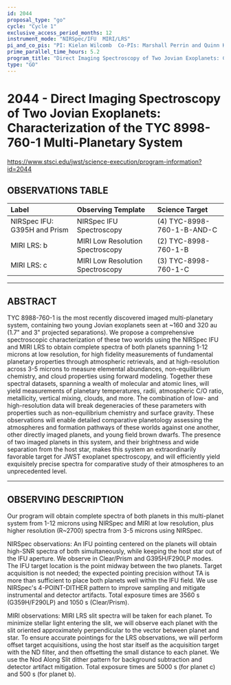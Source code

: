 ```yaml
---
id: 2044
proposal_type: "go"
cycle: "Cycle 1"
exclusive_access_period_months: 12
instrument_mode: "NIRSpec/IFU  MIRI/LRS"
pi_and_co_pis: "PI: Kielan Wilcomb  Co-PIs: Marshall Perrin and Quinn Konopacky"
prime_parallel_time_hours: 5.2
program_title: "Direct Imaging Spectroscopy of Two Jovian Exoplanets: Characterization of the TYC 8998-760-1 Multi-Planetary System"
type: "GO"
---
```

# 2044 - Direct Imaging Spectroscopy of Two Jovian Exoplanets: Characterization of the TYC 8998-760-1 Multi-Planetary System
https://www.stsci.edu/jwst/science-execution/program-information?id=2044
## OBSERVATIONS TABLE
| Label                        | Observing Template               | Science Target                |
| :--------------------------- | :------------------------------- | :---------------------------- |
| NIRSpec IFU: G395H and Prism | NIRSpec IFU Spectroscopy         | (4) TYC-8998-760-1-B-AND-C    |
| MIRI LRS: b                  | MIRI Low Resolution Spectroscopy | (2) TYC-8998-760-1-B          |
| MIRI LRS: c                  | MIRI Low Resolution Spectroscopy | (3) TYC-8998-760-1-C          |

---

## ABSTRACT

TYC 8988-760-1 is the most recently discovered imaged multi-planetary system, containing two young Jovian exoplanets seen at ~160 and 320 au (1.7" and 3" projected separations). We propose a comprehensive spectroscopic characterization of these two worlds using the NIRSpec IFU and MIRI LRS to obtain complete spectra of both planets spanning 1-12 microns at low resolution, for high fidelity measurements of fundamental planetary properties through atmospheric retrievals, and at high-resolution across 3-5 microns to measure elemental abundances, non-equilibrium chemistry, and cloud properties using forward modeling. Together these spectral datasets, spanning a wealth of molecular and atomic lines, will yield measurements of planetary temperatures, radii, atmospheric C/O ratio, metallicity, vertical mixing, clouds, and more. The combination of low- and high-resolution data will break degeneracies of these parameters with properties such as non-equilibrium chemistry and surface gravity. These observations will enable detailed comparative planetology assessing the atmospheres and formation pathways of these worlds against one another, other directly imaged planets, and young field brown dwarfs. The presence of two imaged planets in this system, and their brightness and wide separation from the host star, makes this system an extraordinarily favorable target for JWST exoplanet spectroscopy, and will efficiently yield exquisitely precise spectra for comparative study of their atmospheres to an unprecedented level.

---

## OBSERVING DESCRIPTION

Our program will obtain complete spectra of both planets in this multi-planet system from 1-12 microns using NIRSpec and MIRI at low resolution, plus higher resolution (R~2700) spectra from 3-5 microns using NIRSpec.

NIRSpec observations:
An IFU pointing centered on the planets will obtain high-SNR spectra of both simultaneously, while keeping the host star out of the IFU aperture. We observe in Clear/Prism and G395H/F290LP modes. The IFU target location is the point midway between the two planets. Target acquisition is not needed; the expected pointing precision without TA is more than sufficient to place both planets well within the IFU field. We use NIRSpec's 4-POINT-DITHER pattern to improve sampling and mitigate instrumental and detector artifacts. Total exposure times are 3560 s (G359H/F290LP) and 1050 s (Clear/Prism).

MIRI observations:
MIRI LRS slit spectra will be taken for each planet. To minimize stellar light entering the slit, we will observe each planet with the slit oriented approximately perpendicular to the vector between planet and star. To ensure accurate pointings for the LRS observations, we will perform offset target acquisitions, using the host star itself as the acquisition target with the ND filter, and then offsetting the small distance to each planet. We use the Nod Along Slit dither pattern for background subtraction and detector artifact mitigation. Total exposure times are 5000 s (for planet c) and 500 s (for planet b).